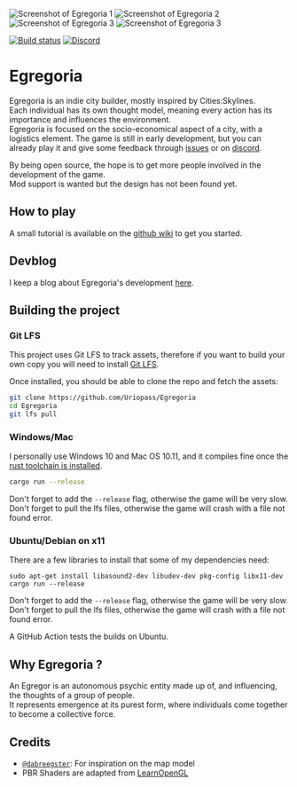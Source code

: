 ![Screenshot of Egregoria 1](assets/screen2.jpg)
![Screenshot of Egregoria 2](assets/screen3.jpg)
![Screenshot of Egregoria 3](assets/screen5.jpg)
![Screenshot of Egregoria 3](assets/screen1.jpg)

[![Build status](https://github.com/Uriopass/Egregoria/workflows/rust-build/badge.svg)](#)
[![Discord](https://img.shields.io/discord/709730057949544488?label=discord)](https://discord.gg/CAaZhUJ)

# Egregoria

Egregoria is an indie city builder, mostly inspired by Cities:Skylines.  
Each individual has its own thought model, meaning every action has its importance and influences the environment.  
Egregoria is focused on the socio-economical aspect of a city, with a logistics element.
The game is still in early development, but you can already play it and give some feedback through
[issues](https://github.com/Uriopass/Egregoria/issues) or on [discord](https://discord.gg/CAaZhUJ).  

By being open source, the hope is to get more people involved in the development of the game.  
Mod support is wanted but the design has not been found yet.

## How to play

A small tutorial is available on the [github wiki]((https://github.com/Uriopass/Egregoria/wiki/Introduction-Guide)) to get you started.

## Devblog  

I keep a blog about Egregoria's development [here](http://douady.paris/blog/index.html).

## Building the project

### Git LFS

This project uses Git LFS to track assets, therefore if you want to build your own copy you will need to install [Git LFS](https://git-lfs.github.com/).

Once installed, you should be able to clone the repo and fetch the assets:

```bash
git clone https://github.com/Uriopass/Egregoria
cd Egregoria
git lfs pull
```

### Windows/Mac
I personally use Windows 10 and Mac OS 10.11, and it compiles fine once the [rust toolchain is installed](https://www.rust-lang.org/tools/install).
```bash
cargo run --release
```

Don't forget to add the `--release` flag, otherwise the game will be very slow.  
Don't forget to pull the lfs files, otherwise the game will crash with a file not found error.

### Ubuntu/Debian on x11
There are a few libraries to install that some of my dependencies need:

```
sudo apt-get install libasound2-dev libudev-dev pkg-config libx11-dev
cargo run --release
```

Don't forget to add the `--release` flag, otherwise the game will be very slow.  
Don't forget to pull the lfs files, otherwise the game will crash with a file not found error.

A GitHub Action tests the builds on Ubuntu.

## Why Egregoria ?

An Egregor is an autonomous psychic entity made up of, and influencing, the thoughts of a group of people.  
It represents emergence at its purest form, where individuals come together to become a collective force.

## Credits

- [`@dabreegster`](https://github.com/dabreegster): For inspiration on the map model
- PBR Shaders are adapted from [LearnOpenGL](https://learnopengl.com/PBR/Theory)